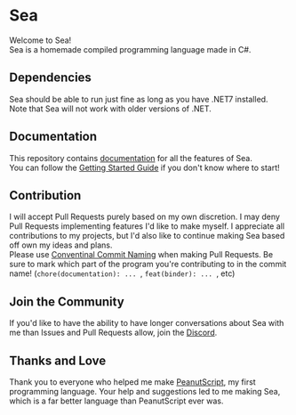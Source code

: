 # Sea
Welcome to Sea!<br>
Sea is a homemade compiled programming language made in C#.<br>

## Dependencies
Sea should be able to run just fine as long as you have .NET7 installed.<br>
Note that Sea will not work with older versions of .NET.<br>

## Documentation 
This repository contains [documentation](./Docs/Reference.md) for all the features of Sea.<br>
You can follow the [Getting Started Guide](./Docs/GettingStarted.md) if you don't know where to start!<br>

## Contribution 
I will accept Pull Requests purely based on my own discretion. I may deny Pull Requests implementing features I'd like to make myself. I appreciate all contributions to my projects, but I'd also like to continue making Sea based off own my ideas and plans.<br>
Please use [Conventinal Commit Naming](https://www.conventionalcommits.org/en/v1.0.0/) when making Pull Requests. Be sure to mark which part of the program you're contributing to in the commit name! (`chore(documentation): ... `, `feat(binder): ... `, etc)

## Join the Community
If you'd like to have the ability to have longer conversations about Sea with me than Issues and Pull Requests allow, join the [Discord](https://www.discord.gg/dauxGZwc9u).<br>

## Thanks and Love
Thank you to everyone who helped me make [PeanutScript](https://github.com/FlamemasterNXF/PeanutScript), my first programming language. Your help and suggestions led to me making Sea, which is a far better language than PeanutScript ever was.<br>
